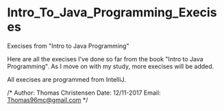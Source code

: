 # Intro_To_Java_Programming_Execises
Execises from "Intro to Java Programming"


Here are all the execises I've done so far from the book "Intro to Java Programming". As I move on with my study, more execises will be added.

All execises are programmed from IntelliJ.

/*
Author: Thomas Christensen
Date: 12/11-2017
Email: Thomas96mc@gmail.com
 */
